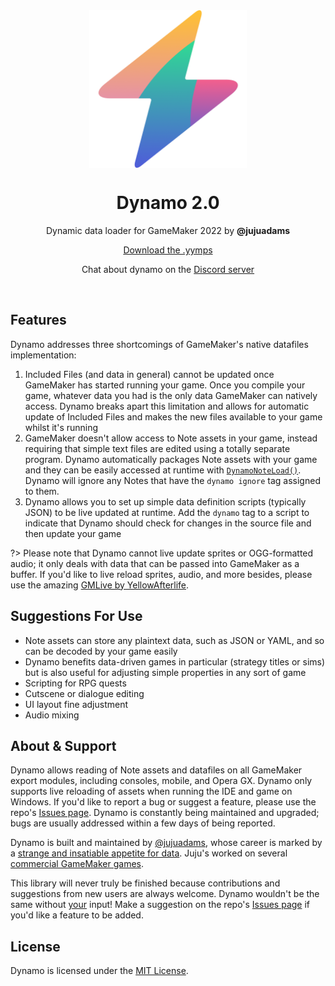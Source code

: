 <img src="https://raw.githubusercontent.com/JujuAdams/Dynamo/master/LOGO.png" width="50%" style="display: block; margin: auto;" />
<h1 align="center">Dynamo 2.0</h1>
<p align="center">Dynamic data loader for GameMaker 2022 by <b>@jujuadams</b></p>
<p align="center"><a href="https://github.com/JujuAdams/Dynamo/releases/">Download the .yymps</a></p>
<p align="center">Chat about dynamo on the <a href="https://discord.gg/8krYCqr">Discord server</a></p>

&nbsp;

## Features

Dynamo addresses three shortcomings of GameMaker's native datafiles implementation:

1. Included Files (and data in general) cannot be updated once GameMaker has started running your game. Once you compile your game, whatever data you had is the only data GameMaker can natively access. Dynamo breaks apart this limitation and allows for automatic update of Included Files and makes the new files available to your game whilst it's running
2. GameMaker doesn't allow access to Note assets in your game, instead requiring that simple text files are edited using a totally separate program. Dynamo automatically packages Note assets with your game and they can be easily accessed at runtime with [`DynamoNoteLoad()`](gml-functions?id=dynamonoteloadname). Dynamo will ignore any Notes that have the `dynamo ignore` tag assigned to them.
3. Dynamo allows you to set up simple data definition scripts (typically JSON) to be live updated at runtime. Add the `dynamo` tag to a script to indicate that Dynamo should check for changes in the source file and then update your game

?> Please note that Dynamo cannot live update sprites or OGG-formatted audio; it only deals with data that can be passed into GameMaker as a buffer. If you'd like to live reload sprites, audio, and more besides, please use the amazing [GMLive by YellowAfterlife](https://yellowafterlife.itch.io/gamemaker-live).

## Suggestions For Use

- Note assets can store any plaintext data, such as JSON or YAML, and so can be decoded by your game easily
- Dynamo benefits data-driven games in particular (strategy titles or sims) but is also useful for adjusting simple properties in any sort of game
- Scripting for RPG quests
- Cutscene or dialogue editing
- UI layout fine adjustment
- Audio mixing

## About & Support

Dynamo allows reading of Note assets and datafiles on all GameMaker export modules, including consoles, mobile, and Opera GX. Dynamo only supports live reloading of assets when running the IDE and game on Windows. If you'd like to report a bug or suggest a feature, please use the repo's [Issues page](https://github.com/JujuAdams/Dynamo/issues). Dynamo is constantly being maintained and upgraded; bugs are usually addressed within a few days of being reported.

Dynamo is built and maintained by [@jujuadams](https://twitter.com/jujuadams), whose career is marked by a [strange and insatiable appetite for data](https://www.youtube.com/watch?v=Uj7nr6vSRvs). Juju's worked on several [commercial GameMaker games](http://www.jujuadams.com/).

This library will never truly be finished because contributions and suggestions from new users are always welcome. Dynamo wouldn't be the same without [your](https://tenor.com/search/whos-awesome-gifs) input! Make a suggestion on the repo's [Issues page](https://github.com/JujuAdams/dynamo/issues) if you'd like a feature to be added.

## License

Dynamo is licensed under the [MIT License](https://github.com/JujuAdams/dynamo/blob/master/LICENSE).
